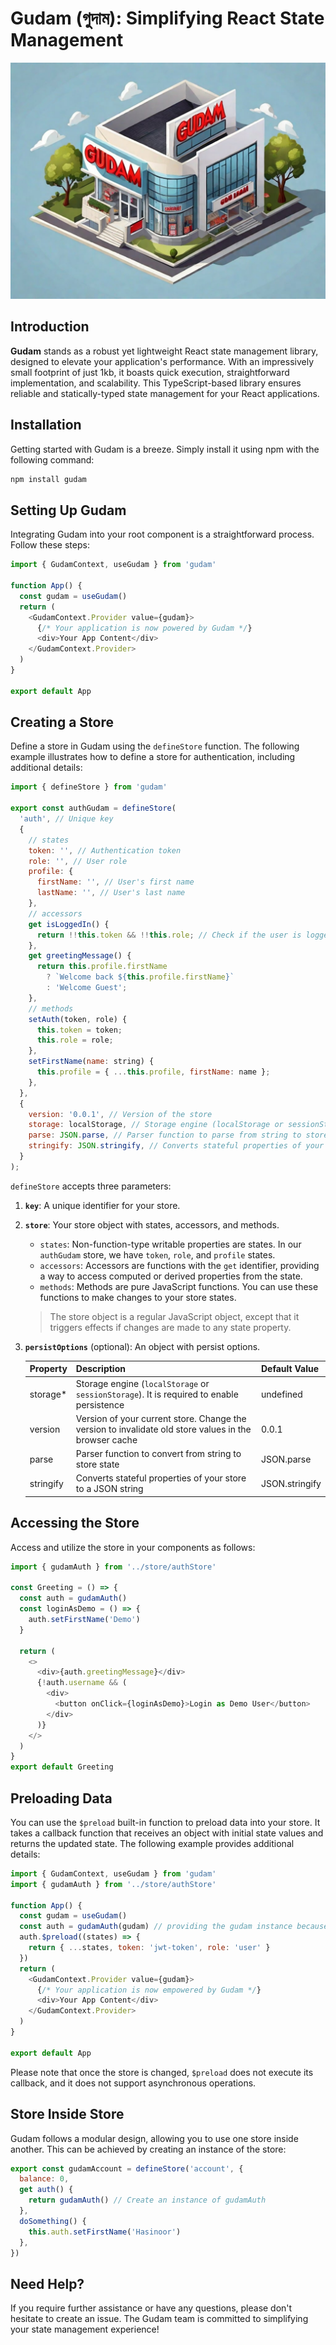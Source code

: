 # Gudam (গুদাম): Simplifying React State Management

![Gudam Banner](/assets/gudam.jpg)

## Introduction

**Gudam** stands as a robust yet lightweight React state management library, designed to elevate your application's performance. With an impressively small footprint of just 1kb, it boasts quick execution, straightforward implementation, and scalability. This TypeScript-based library ensures reliable and statically-typed state management for your React applications.

## Installation

Getting started with Gudam is a breeze. Simply install it using npm with the following command:

```bash
npm install gudam
```

## Setting Up Gudam

Integrating Gudam into your root component is a straightforward process. Follow these steps:

```javascript
import { GudamContext, useGudam } from 'gudam'

function App() {
  const gudam = useGudam()
  return (
    <GudamContext.Provider value={gudam}>
      {/* Your application is now powered by Gudam */}
      <div>Your App Content</div>
    </GudamContext.Provider>
  )
}

export default App
```

## Creating a Store

Define a store in Gudam using the `defineStore` function. The following example illustrates how to define a store for authentication, including additional details:

```javascript
import { defineStore } from 'gudam'

export const authGudam = defineStore(
  'auth', // Unique key
  {
    // states
    token: '', // Authentication token
    role: '', // User role
    profile: {
      firstName: '', // User's first name
      lastName: '', // User's last name
    },
    // accessors
    get isLoggedIn() {
      return !!this.token && !!this.role; // Check if the user is logged in
    },
    get greetingMessage() {
      return this.profile.firstName
        ? `Welcome back ${this.profile.firstName}`
        : 'Welcome Guest';
    },
    // methods
    setAuth(token, role) {
      this.token = token;
      this.role = role;
    },
    setFirstName(name: string) {
      this.profile = { ...this.profile, firstName: name };
    },
  },
  {
    version: '0.0.1', // Version of the store
    storage: localStorage, // Storage engine (localStorage or sessionStorage)
    parse: JSON.parse, // Parser function to parse from string to store state
    stringify: JSON.stringify, // Converts stateful properties of your store to JSON string
  }
);
```

`defineStore` accepts three parameters:

1. **`key`**: A unique identifier for your store.
2. **`store`**: Your store object with states, accessors, and methods.

   - `states`: Non-function-type writable properties are states. In our `authGudam` store, we have `token`, `role`, and `profile` states.
   - `accessors`: Accessors are functions with the `get` identifier, providing a way to access computed or derived properties from the state.
   - `methods`: Methods are pure JavaScript functions. You can use these functions to make changes to your store states.

   > The store object is a regular JavaScript object, except that it triggers effects if changes are made to any state property.

3. **`persistOptions`** (optional): An object with persist options.

   | Property  | Description                                                                                           | Default Value  |
   | --------- | ----------------------------------------------------------------------------------------------------- | -------------- |
   | storage\* | Storage engine (`localStorage` or `sessionStorage`). It is required to enable persistence             | undefined      |
   | version   | Version of your current store. Change the version to invalidate old store values in the browser cache | 0.0.1          |
   | parse     | Parser function to convert from string to store state                                                 | JSON.parse     |
   | stringify | Converts stateful properties of your store to a JSON string                                           | JSON.stringify |

## Accessing the Store

Access and utilize the store in your components as follows:

```javascript
import { gudamAuth } from '../store/authStore'

const Greeting = () => {
  const auth = gudamAuth()
  const loginAsDemo = () => {
    auth.setFirstName('Demo')
  }

  return (
    <>
      <div>{auth.greetingMessage}</div>
      {!auth.username && (
        <div>
          <button onClick={loginAsDemo}>Login as Demo User</button>
        </div>
      )}
    </>
  )
}
export default Greeting
```

## Preloading Data

You can use the `$preload` built-in function to preload data into your store. It takes a callback function that receives an object with initial state values and returns the updated state. The following example provides additional details:

```javascript
import { GudamContext, useGudam } from 'gudam'
import { gudamAuth } from '../store/authStore'

function App() {
  const gudam = useGudam()
  const auth = gudamAuth(gudam) // providing the gudam instance because the context is not provided yet
  auth.$preload((states) => {
    return { ...states, token: 'jwt-token', role: 'user' }
  })
  return (
    <GudamContext.Provider value={gudam}>
      {/* Your application is now empowered by Gudam */}
      <div>Your App Content</div>
    </GudamContext.Provider>
  )
}

export default App
```

Please note that once the store is changed, `$preload` does not execute its callback, and it does not support asynchronous operations.

## Store Inside Store

Gudam follows a modular design, allowing you to use one store inside another. This can be achieved by creating an instance of the store:

```javascript
export const gudamAccount = defineStore('account', {
  balance: 0,
  get auth() {
    return gudamAuth() // Create an instance of gudamAuth
  },
  doSomething() {
    this.auth.setFirstName('Hasinoor')
  },
})
```

## Need Help?

If you require further assistance or have any questions, please don't hesitate to create an issue. The Gudam team is committed to simplifying your state management experience!
